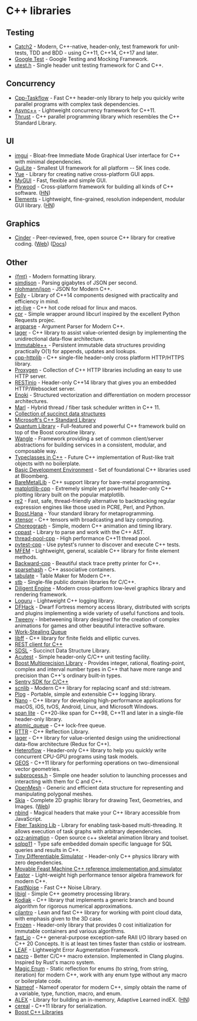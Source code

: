 # C++ libraries

## Testing

* [Catch2](https://github.com/catchorg/Catch2) - Modern, C++-native, header-only, test framework for unit-tests, TDD and BDD - using C++11, C++14, C++17 and later.
* [Google Test](https://github.com/google/googletest) - Google Testing and Mocking Framework.
* [utest.h](https://github.com/sheredom/utest.h) - Single header unit testing framework for C and C++.

## Concurrency

* [Cpp-Taskflow](https://github.com/cpp-taskflow/cpp-taskflow) - Fast C++ header-only library to help you quickly write parallel programs with complex task dependencies.
* [Async++](https://github.com/Amanieu/asyncplusplus) - Lightweight concurrency framework for C++11.
* [Thrust](https://github.com/thrust/thrust) - C++ parallel programming library which resembles the C++ Standard Library.

## UI

* [imgui](https://github.com/ocornut/imgui) - Bloat-free Immediate Mode Graphical User interface for C++ with minimal dependencies.
* [GuiLite](https://github.com/idea4good/GuiLite) - Smallest UI framework for all platform -- 5K lines code.
* [Yue](https://github.com/yue/yue) - Library for creating native cross-platform GUI apps.
* [MyGUI](https://github.com/MyGUI/mygui) - Fast, flexible and simple GUI.
* [Plywood](https://github.com/arc80/plywood) - Cross-platform framework for building all kinds of C++ software. \([HN](https://news.ycombinator.com/item?id=23310341)\)
* [Elements](https://github.com/cycfi/elements) - Lightweight, fine-grained, resolution independent, modular GUI library. \([HN](https://news.ycombinator.com/item?id=23743376)\)

## Graphics

* [Cinder](https://github.com/cinder/Cinder) - Peer-reviewed, free, open source C++ library for creative coding. \([Web](https://libcinder.org/)\) \([Docs](https://libcinder.org/docs/index.html)\)

## Other

* [{fmt}](https://github.com/fmtlib/fmt) - Modern formatting library.
* [simdjson](https://github.com/lemire/simdjson) - Parsing gigabytes of JSON per second.
* [nlohmann/json](https://github.com/nlohmann/json) - JSON for Modern C++.
* [Folly](https://github.com/facebook/folly) - Library of C++14 components designed with practicality and efficiency in mind.
* [jet-live](https://github.com/ddovod/jet-live) - C++ hot code reload for linux and macos.
* [cpr](https://github.com/whoshuu/cpr) - Simple wrapper around libcurl inspired by the excellent Python Requests projec.
* [argparse](https://github.com/p-ranav/argparse) - Argument Parser for Modern C++.
* [lager](https://sinusoid.es/lager/) - C++ library to assist value-oriented design by implementing the unidirectional data-flow architecture.
* [Immutable++](https://github.com/rsms/immutable-cpp) - Persistent immutable data structures providing practically O\(1\) for appends, updates and lookups.
* [cpp-httplib](https://github.com/yhirose/cpp-httplib) - C++ single-file header-only cross platform HTTP/HTTPS library.
* [Proxygen](https://github.com/facebook/proxygen) - Collection of C++ HTTP libraries including an easy to use HTTP server.
* [RESTinio](https://github.com/Stiffstream/restinio) - Header-only C++14 library that gives you an embedded HTTP/Websocket server.
* [Enoki](https://github.com/mitsuba-renderer/enoki) - Structured vectorization and differentiation on modern processor architectures.
* [Marl](https://github.com/google/marl) - Hybrid thread / fiber task scheduler written in C++ 11.
* [Collection of succinct data structures](https://github.com/ot/succinct)
* [Microsoft's C++ Standard Library](https://github.com/microsoft/STL)
* [Quantum Library](https://github.com/bloomberg/quantum) - Full-featured and powerful C++ framework build on top of the Boost coroutine library.
* [Wangle](https://github.com/facebook/wangle) - Framework providing a set of common client/server abstractions for building services in a consistent, modular, and composable way.
* [Typeclasses in C++](https://github.com/TartanLlama/typeclasses) - Future C++ implementation of Rust-like trait objects with no boilerplate.
* [Basic Development Environment](https://github.com/bloomberg/bde) - Set of foundational C++ libraries used at Bloomberg.
* [BareMetalLib](https://github.com/kuanweeloong/BareMetalLib) - C++ support library for bare-metal programming.
* [matplotlib-cpp](https://github.com/lava/matplotlib-cpp) - Extremely simple yet powerful header-only C++ plotting library built on the popular matplotlib.
* [re2](https://github.com/google/re2) - Fast, safe, thread-friendly alternative to backtracking regular expression engines like those used in PCRE, Perl, and Python.
* [Boost.Hana](https://github.com/boostorg/hana) - Your standard library for metaprogramming.
* [xtensor](https://github.com/xtensor-stack/xtensor) - C++ tensors with broadcasting and lazy computing.
* [Choreograph](https://github.com/sansumbrella/Choreograph) - Simple, modern C++ animation and timing library.
* [cppast](https://github.com/foonathan/cppast) - Library to parse and work with the C++ AST.
* [thread-pool-cpp](https://github.com/inkooboo/thread-pool-cpp) - High performance C++11 thread pool.
* [pytest-cpp](https://github.com/pytest-dev/pytest-cpp) - Use pytest's runner to discover and execute C++ tests.
* [MFEM](https://github.com/mfem/mfem) - Lightweight, general, scalable C++ library for finite element methods.
* [Backward-cpp](https://github.com/bombela/backward-cpp) - Beautiful stack trace pretty printer for C++.
* [sparsehash](https://github.com/sparsehash/sparsehash) - C++ associative containers.
* [tabulate](https://github.com/p-ranav/tabulate) - Table Maker for Modern C++.
* [stb](https://github.com/nothings/stb) - Single-file public domain libraries for C/C++.
* [Diligent Engine](https://github.com/DiligentGraphics/DiligentEngine) - Modern cross-platform low-level graphics library and rendering framework.
* [Loguru](https://github.com/emilk/loguru) - Lightweight C++ logging library.
* [DFHack](https://github.com/DFHack/dfhack) - Dwarf Fortress memory access library, distributed with scripts and plugins implementing a wide variety of useful functions and tools.
* [Tweeny](https://github.com/mobius3/tweeny) - Inbetweening library designed for the creation of complex animations for games and other beautiful interactive software.
* [Work-Stealing Queue](https://github.com/tsung-wei-huang/work-stealing-queue)
* [libff](https://github.com/scipr-lab/libff) - C++ library for finite fields and elliptic curves.
* [REST client for C++](https://github.com/mrtazz/restclient-cpp)
* [SDSL](https://github.com/simongog/sdsl-lite) - Succinct Data Structure Library.
* [Acutest](https://github.com/mity/acutest) - Simple header-only C/C++ unit testing facility.
* [Boost Multiprecision Library](https://github.com/boostorg/multiprecision) - Provides integer, rational, floating-point, complex and interval number types in C++ that have more range and precision than C++'s ordinary built-in types.
* [Sentry SDK for C/C++](https://github.com/getsentry/sentry-native)
* [scnlib](https://github.com/eliaskosunen/scnlib) - Modern C++ library for replacing scanf and std::istream.
* [Plog](https://github.com/SergiusTheBest/plog) - Portable, simple and extensible C++ logging library.
* [Nano](https://github.com/refnum/Nano) - C++ library for developing high-performance applications for macOS, iOS, tvOS, Android, Linux, and Microsoft Windows.
* [span lite](https://github.com/martinmoene/span-lite) - C++20-like span for C++98, C++11 and later in a single-file header-only library.
* [atomic\_queue](https://github.com/max0x7ba/atomic_queue) - C++ lock-free queue.
* [RTTR](https://github.com/rttrorg/rttr) - C++ Reflection Library.
* [lager](https://github.com/arximboldi/lager) - C++ library for value-oriented design using the unidirectional data-flow architecture \(Redux for C++\).
* [Heteroflow](https://github.com/Heteroflow/Heteroflow) - Header-only C++ library to help you quickly write concurrent CPU-GPU programs using task models.
* [GEOS](https://github.com/libgeos/geos) - C++11 library for performing operations on two-dimensional vector geometries.
* [subprocess.h](https://github.com/sheredom/subprocess.h) - Simple one header solution to launching processes and interacting with them for C and C++.
* [OpenMesh](https://www.graphics.rwth-aachen.de/software/openmesh/) - Generic and efficient data structure for representing and manipulating polygonal meshes.
* [Skia](https://github.com/google/skia) - Complete 2D graphic library for drawing Text, Geometries, and Images. \([Web](https://skia.org/)\)
* [nbind](https://github.com/charto/nbind) - Magical headers that make your C++ library accessible from JavaScript.
* [Fiber Tasking Lib](https://github.com/RichieSams/FiberTaskingLib) - Library for enabling task-based multi-threading. It allows execution of task graphs with arbitrary dependencies.
* [ozz-animation](https://github.com/guillaumeblanc/ozz-animation) - Open source c++ skeletal animation library and toolset.
* [sqlpp11](https://github.com/rbock/sqlpp11) - Type safe embedded domain specific language for SQL queries and results in C++.
* [Tiny Differentiable Simulator](https://github.com/google-research/tiny-differentiable-simulator) - Header-only C++ physics library with zero dependencies.
* [Movable Feast Machine C++ reference implementation and simulator](https://github.com/DaveAckley/MFM)
* [Fastor](https://github.com/romeric/Fastor) - Light-weight high performance tensor algebra framework for modern C++.
* [FastNoise](https://github.com/Auburns/FastNoise) - Fast C++ Noise Library.
* [libigl](https://github.com/libigl/libigl) - Simple C++ geometry processing library.
* [Kodiak](https://github.com/nasa/Kodiak) - C++ library that implements a generic branch and bound algorithm for rigorous numerical approximations.
* [cilantro](https://github.com/kzampog/cilantro) - Lean and fast C++ library for working with point cloud data, with emphasis given to the 3D case.
* [Frozen](https://github.com/serge-sans-paille/frozen) - Header-only library that provides 0 cost initialization for immutable containers and various algorithms.
* [fast\_io](https://github.com/expnkx/fast_io) - C++ general-purpose exception-safe RAII I/O library based on C++ 20 Concepts. It is at least ten times faster than cstdio or iostream.
* [LEAF](https://github.com/zajo/leaf) - Lightweight Error Augmentation Framework.
* [nacro](https://github.com/mshockwave/nacro) - Better C/C++ macro extension. Implemented in Clang plugins. Inspired by Rust's macro system.
* [Magic Enum](https://github.com/Neargye/magic_enum) - Static reflection for enums \(to string, from string, iteration\) for modern C++, work with any enum type without any macro or boilerplate code.
* [Nameof](https://github.com/Neargye/nameof) - Nameof operator for modern C++, simply obtain the name of a variable, type, function, macro, and enum.
* [ALEX](https://github.com/microsoft/ALEX) - Library for building an in-memory, Adaptive Learned indEX. \([HN](https://news.ycombinator.com/item?id=23571741)\)
* [cereal](https://github.com/USCiLab/cereal) - C++11 library for serialization.
* [Boost C++ Libraries](https://github.com/boostorg/boost)

